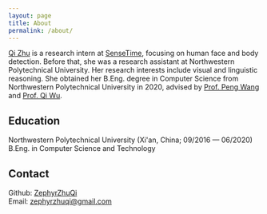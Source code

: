```yaml
---
layout: page
title: About
permalink: /about/
---
```



[Qi Zhu] is a research intern at [SenseTime], focusing on human face and body detection. Before that, she was a research assistant at Northwestern Polytechnical University. Her research interests include visual and linguistic reasoning. She obtained her B.Eng. degree in Computer Science from Northwestern Polytechnical University in 2020, advised by [Prof. Peng Wang] and [Prof. Qi Wu].

## Education
Northwestern Polytechnical University (Xi'an, China; 09/2016 — 06/2020) <br />
B.Eng. in Computer Science and Technology

## Contact

Github: [ZephyrZhuQi] <br />
Email: [zephyrzhuqi@gmail.com]

[Qi Zhu]: https://scholar.google.com/citations?user=BqZ4-QkAAAAJ&hl=en#
[Sensetime]: https://www.sensetime.com/en
[Prof. Peng Wang]: https://scholar.google.com.au/citations?user=aPLp7pAAAAAJ&hl=en
[Prof. Qi Wu]: https://scholar.google.com.au/citations?user=aKXe1FEAAAAJ&hl=en
[ZephyrZhuQi]: https://github.com/ZephyrZhuQi
[zephyrzhuqi@gmail.com]: mailto:zephyrzhuqi@gmail.com




